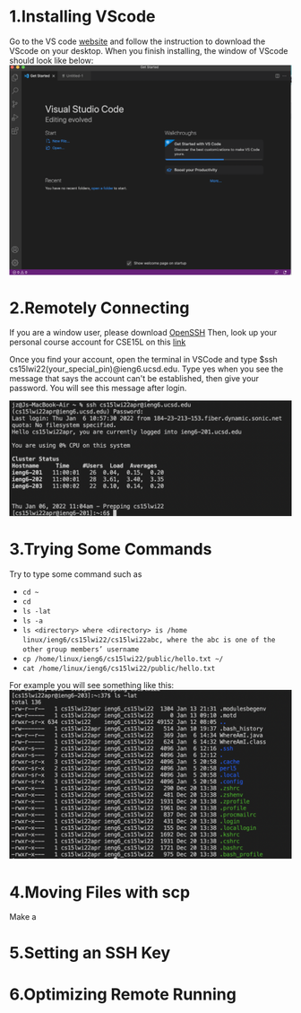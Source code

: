 
# 1.Installing VScode

Go to the VS code [website]( https://code.visualstudio.com/) and follow the instruction to download the VScode on your desktop. When you finish installing, the window of VScode should look like below: 
![Image](VS.png)

# 2.Remotely Connecting 
If you are a window user, please download [OpenSSH](https://docs.microsoft.com/en-us/windows-server/administration/openssh/openssh_install_firstuse)
Then, look up your personal course account for CSE15L on this [link](https://sdacs.ucsd.edu/~icc/index.php)

Once you find your account, open the terminal in VSCode and type $ssh cs15lwi22(your_special_pin)@ieng6.ucsd.edu. 
Type yes when you see the message that says the account can't be established, then give your password. You will see this message after login. 

![Image](Login.png)

# 3.Trying Some Commands
Try to type some command such as 
* `cd ~`
* `cd`
* `ls -lat`
* `ls -a`
* `ls <directory> where <directory> is /home linux/ieng6/cs15lwi22/cs15lwi22abc, where the abc is one of the other group members’ username`
* `cp /home/linux/ieng6/cs15lwi22/public/hello.txt ~/`
* `cat /home/linux/ieng6/cs15lwi22/public/hello.txt`

For example you will see something like this: 
![Image](Command.png)

# 4.Moving Files with scp
Make a 

# 5.Setting an SSH Key

# 6.Optimizing Remote Running
